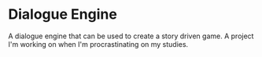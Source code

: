 # Dialogue Engine

A dialogue engine that can be used to create a story driven game. A project I'm working on when I'm procrastinating on my studies.

